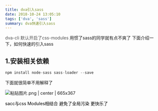 ```yaml
---
title: dva引入sass
date: 2018-10-24 13:05:10
tags: ['dva', 'sass']
summary: dva快速引入sass
---
```

<span data-type="color" style="color:rgb(79, 79, 79)"><span data-type="background" style="background-color:rgb(255, 255, 255)">dva-cli 默认开启了css-modules</span></span>
用惯了sass的同学就有点不爽了
下面介绍一下，如何快速的引入sass

## 1.安装相关依赖
```javascript
npm install node-sass sass-loader --save
```

下面就很简单不用解释了 


![粘贴图片.png | center | 665x367](https://cdn.nlark.com/yuque/0/2018/png/115449/1540357129958-ec49fece-023b-49bf-989b-930f529e2337.png "")


<span data-type="color" style="color:rgb(0, 0, 0)"><span data-type="background" style="background-color:rgb(255, 255, 255)">sacc与css Modules相结合 避免了全局污染 更快乐了</span></span>
